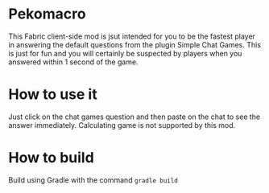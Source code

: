 # Pekomacro
This Fabric client-side mod is jsut intended for you to be the fastest player in answering the default questions from the plugin Simple Chat Games. This is just for fun and you will certainly be suspected by players when you answered within 1 second of the game. 

# How to use it
Just click on the chat games question and then paste on the chat to see the answer immediately. Calculating game is not supported by this mod.

# How to build
Build using Gradle with the command `gradle build`
